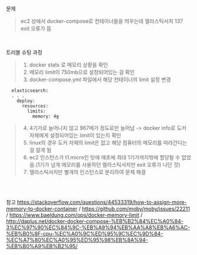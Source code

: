 문제
> ec2 상에서 docker-compose로 컨테이너들을 띄우는데 엘라스틱서치 137 exit 오류가 뜸

<br>

트러블 슈팅 과정
> 1. docker stats 로 메모리 상황을 확인
> 2. 메모리 limit이 750mb으로 설정되어있는 걸 확인
> 3. docker-compose.yml 파일에서 해당 컨테이너의 limit 설정 변경
```
  elasticsearch:
  . . .
    deploy:
      resources:
        limits:
          memory: 4g
```
> 4. 4기가로 늘어나지 않고 967메가 정도로만 늘어남 -> docker info로 도커 자체에게 설정되어있는 limit이 있는지 확인
> 5. linux의 경우 도커 자체의 limit은 없고 해당 컴퓨터의 메모리를 따라간다는 걸 알게 됨
> 6. ec2 인스턴스가 t1.micro인 탓에 애초에 최대 1기가까지밖에 할당될 수 없었음.(1기가 넘게 메모리를 사용하던 엘라스틱서치만 exit 오류가 나던 것)
> 7. 엘라스틱서치만 별개의 인스턴스로 분리하여 문제 해결


<br>
<br>

참고 https://stackoverflow.com/questions/44533319/how-to-assign-more-memory-to-docker-container / https://github.com/moby/moby/issues/22211 / https://www.baeldung.com/ops/docker-memory-limit / http://daplus.net/docker-docker-compose-%EB%B2%84%EC%A0%84-3%EC%97%90%EC%84%9C-%EB%A9%94%EB%AA%A8%EB%A6%AC-%EB%B0%8F-cpu-%EC%A0%9C%ED%95%9C%EC%9D%84-%EC%A7%80%EC%A0%95%ED%95%98%EB%8A%94-%EB%B0%A9%EB%B2%95/ 
